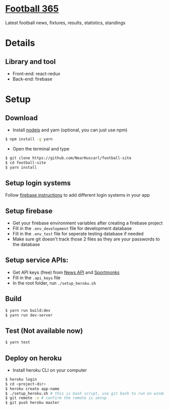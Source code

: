 # [Football 365]

Latest football news, fixtures, results, statistics, standings

# Details

## Library and tool

-  Front-end: react-redux
-  Back-end: firebase

# Setup

## Download

* Install [nodejs] and yarn (optional, you can just use npm)

```bash
$ npm install -g yarn
```

* Open the terminal and type
```bash
$ git clone https://github.com/NearHuscarl/football-site
$ cd football-site
$ yarn install
```

## Setup login systems

Follow [firebase instructions](https://firebase.google.com/docs/auth/?authuser=0) to add different login systems in your app

## Setup firebase

-  Get your firebase environment variables after creating a firebase project
-  Fill in the `.env_development` file for development database
-  Fill in the `.env_test` file for seperate testing database if needed
-  Make sure git doesn't track those 2 files as they are your passwords to the database

## Setup service APIs:

-  Get API keys (free) from [News API] and [Sportmonks]
-  Fill in the `.api_keys` file
-  In the root folder, run `./setup_heroku.sh`

## Build

```bash
$ yarn run build:dev
$ yarn run dev-server
```

## Test (Not available now)

```bash
$ yarn test
```

## Deploy on heroku
- Install heroku CLI on your computer

```bash
$ heroku login
$ cd <project-dir>
$ heroku create app-name
$ ./setup_heroku.sh # this is bash script, use git bash to run on window
$ git remote -v # confirm the remote is setup
$ git push heroku master
```


[nodejs]: https://nodejs.org/en/download/
[Football 365]: https://football-365.herokuapp.com/
[News API]: https://newsapi.org/
[Sportmonks]: https://www.sportmonks.com